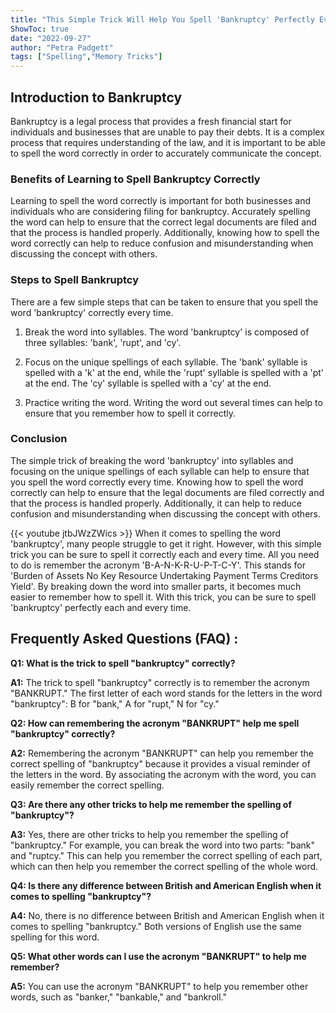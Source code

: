 ```yaml
---
title: "This Simple Trick Will Help You Spell 'Bankruptcy' Perfectly Every Time!"
ShowToc: true 
date: "2022-09-27"
author: "Petra Padgett" 
tags: ["Spelling","Memory Tricks"]
---
```

## Introduction to Bankruptcy

Bankruptcy is a legal process that provides a fresh financial start for individuals and businesses that are unable to pay their debts. It is a complex process that requires understanding of the law, and it is important to be able to spell the word correctly in order to accurately communicate the concept.

### Benefits of Learning to Spell Bankruptcy Correctly

Learning to spell the word correctly is important for both businesses and individuals who are considering filing for bankruptcy. Accurately spelling the word can help to ensure that the correct legal documents are filed and that the process is handled properly. Additionally, knowing how to spell the word correctly can help to reduce confusion and misunderstanding when discussing the concept with others.

### Steps to Spell Bankruptcy

There are a few simple steps that can be taken to ensure that you spell the word 'bankruptcy' correctly every time. 

1. Break the word into syllables. The word 'bankruptcy' is composed of three syllables: 'bank', 'rupt', and 'cy'. 

2. Focus on the unique spellings of each syllable. The 'bank' syllable is spelled with a 'k' at the end, while the 'rupt' syllable is spelled with a 'pt' at the end. The 'cy' syllable is spelled with a 'cy' at the end. 

3. Practice writing the word. Writing the word out several times can help to ensure that you remember how to spell it correctly.

### Conclusion

The simple trick of breaking the word 'bankruptcy' into syllables and focusing on the unique spellings of each syllable can help to ensure that you spell the word correctly every time. Knowing how to spell the word correctly can help to ensure that the legal documents are filed correctly and that the process is handled properly. Additionally, it can help to reduce confusion and misunderstanding when discussing the concept with others.

{{< youtube jtbJWzZWics >}} 
When it comes to spelling the word 'bankruptcy', many people struggle to get it right. However, with this simple trick you can be sure to spell it correctly each and every time. All you need to do is remember the acronym 'B-A-N-K-R-U-P-T-C-Y'. This stands for 'Burden of Assets No Key Resource Undertaking Payment Terms Creditors Yield'. By breaking down the word into smaller parts, it becomes much easier to remember how to spell it. With this trick, you can be sure to spell 'bankruptcy' perfectly each and every time.

## Frequently Asked Questions (FAQ) :
**Q1: What is the trick to spell "bankruptcy" correctly?**

**A1:** The trick to spell "bankruptcy" correctly is to remember the acronym "BANKRUPT." The first letter of each word stands for the letters in the word "bankruptcy": B for "bank," A for "rupt," N for "cy." 

**Q2: How can remembering the acronym "BANKRUPT" help me spell "bankruptcy" correctly?**

**A2:** Remembering the acronym "BANKRUPT" can help you remember the correct spelling of "bankruptcy" because it provides a visual reminder of the letters in the word. By associating the acronym with the word, you can easily remember the correct spelling. 

**Q3: Are there any other tricks to help me remember the spelling of "bankruptcy"?**

**A3:** Yes, there are other tricks to help you remember the spelling of "bankruptcy." For example, you can break the word into two parts: "bank" and "ruptcy." This can help you remember the correct spelling of each part, which can then help you remember the correct spelling of the whole word. 

**Q4: Is there any difference between British and American English when it comes to spelling "bankruptcy"?**

**A4:** No, there is no difference between British and American English when it comes to spelling "bankruptcy." Both versions of English use the same spelling for this word. 

**Q5: What other words can I use the acronym "BANKRUPT" to help me remember?**

**A5:** You can use the acronym "BANKRUPT" to help you remember other words, such as "banker," "bankable," and "bankroll."





